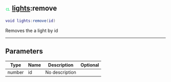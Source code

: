 ## ![client](../../.gitbook/assets/client.png) [lights](https://iaswiki.rawr.dev/readme/lights):remove

```lua
void lights:remove(id)
```

Removes the a light by id

------
## Parameters

| Type   | Name | Description | Optional |
| ------ | ---- | ----------- | -------: |
| number | id | No description |  |

